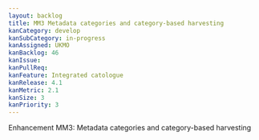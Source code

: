 ```yaml
---
layout: backlog
title: MM3 Metadata categories and category-based harvesting
kanCategory: develop
kanSubCategory: in-progress
kanAssigned: UKMO
kanBacklog: 46
kanIssue:
kanPullReq:
kanFeature: Integrated catologue
kanRelease: 4.1
kanMetric: 2.1
kanSize: 3
kanPriority: 3
---
```

Enhancement MM3: Metadata categories and category-based harvesting
